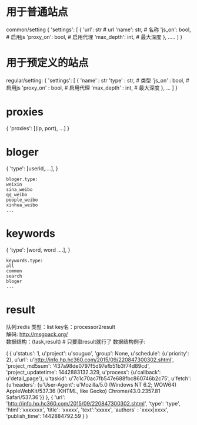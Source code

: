 # 用于普通站点
common/setting
{
    'settings': [
        {
            'url': str              # url
            'name': str,            # 名称
            'js_on': bool,          # 启用js
            'proxy_on': bool,       # 启用代理
            'max_depth': int,       # 最大深度
        },
        .....
    ]
}

# 用于预定义的站点
regular/setting:
{
    'settings': [
        {
            'name'      : str
            'type'      : str,             # 类型
            'js_on'     : bool,          # 启用js
            'proxy_on'  : bool,       # 启用代理
            'max_depth' : int,       # 最大深度
        },
        ...
    ]
}

# proxies
{
    'proxies': [(ip, port), ...]
}

# bloger 
{
    'type': [userid,....],
}

    bloger.type:
    weixin
    sina_weibo
    qq_weibo
    people_weibo
    xinhua_weibo
    ...


# keywords
{
    'type': [word, word ....],
}

    keywords.type:
    all
    common
    search
    bloger
    ...

# result
队列:redis
类型：list
key名：processor2result  
解码: http://msgpack.org/  
数据结构：(task,result)   # 只要取result就行了
数据结构例子:

(
    {
    u'status': 1, u'project': u'souguo', 'group': None, u'schedule': {u'priority': 2}, u'url': u'http://info.hp.hc360.com/2015/09/220847300302.shtml', 'project_md5sum': '437a98de0797f5d97efb51b3f74d89cd', 'project_updatetime': 1442883132.329, u'process': {u'callback': u'detail_page'}, u'taskid': u'7c1c70ac7fb547e688fbc860746b2c75', u'fetch': {u'headers': {u'User-Agent': u'Mozilla/5.0 (Windows NT 6.2; WOW64) AppleWebKit/537.36 (KHTML, like Gecko) Chrome/43.0.2357.81 Safari/537.36'}}
    }, 
    {
    'url': 'http://info.hp.hc360.com/2015/09/220847300302.shtml', 
    'type': 'type',
    'html':'xxxxxxx',
    'title': 'xxxxx',
    'text':'xxxxx', 
    'authors' : 'xxxx|xxxx',
    'publish_time': 1442884792.59
    }
)